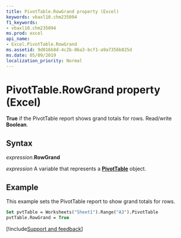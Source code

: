 ```yaml
---
title: PivotTable.RowGrand property (Excel)
keywords: vbaxl10.chm235094
f1_keywords:
- vbaxl10.chm235094
ms.prod: excel
api_name:
- Excel.PivotTable.RowGrand
ms.assetid: 9d016b8d-4c2b-86a3-bcf1-a9a7356b825d
ms.date: 05/09/2019
localization_priority: Normal
---
```



# PivotTable.RowGrand property (Excel)

**True** if the PivotTable report shows grand totals for rows. Read/write **Boolean**.


## Syntax

_expression_.**RowGrand**

_expression_ A variable that represents a **[PivotTable](Excel.PivotTable.md)** object.


## Example

This example sets the PivotTable report to show grand totals for rows.

```vb
Set pvtTable = Worksheets("Sheet1").Range("A3").PivotTable 
pvtTable.RowGrand = True
```



[!include[Support and feedback](~/includes/feedback-boilerplate.md)]
